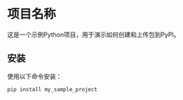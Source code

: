 # 项目名称

这是一个示例Python项目，用于演示如何创建和上传包到PyPI。

## 安装

使用以下命令安装：

```bash
pip install my_sample_project

